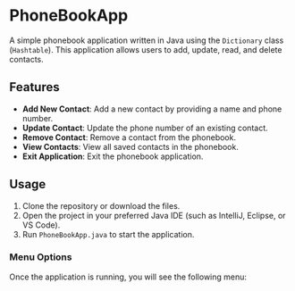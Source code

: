 # PhoneBookApp
A simple phonebook application written in Java using the `Dictionary` class (`Hashtable`). 
This application allows users to add, update, read, and delete contacts.

## Features
- **Add New Contact**: Add a new contact by providing a name and phone number.
- **Update Contact**: Update the phone number of an existing contact.
- **Remove Contact**: Remove a contact from the phonebook.
- **View Contacts**: View all saved contacts in the phonebook.
- **Exit Application**: Exit the phonebook application.

## Usage
1. Clone the repository or download the files.
2. Open the project in your preferred Java IDE (such as IntelliJ, Eclipse, or VS Code).
3. Run `PhoneBookApp.java` to start the application.

### Menu Options
Once the application is running, you will see the following menu:

